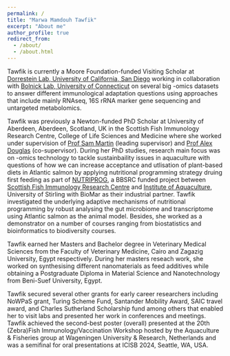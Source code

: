 ```yaml
---
permalink: /
title: "Marwa Mamdouh Tawfik"
excerpt: "About me"
author_profile: true
redirect_from: 
  - /about/
  - /about.html
---
```


Tawfik is currently a Moore Foundation-funded Visiting Scholar at [Dorrestein Lab, University of California, San Diego](https://dorresteinlab.ucsd.edu/) working in collaboration with [Bolnick Lab, University of Connecticut](https://today.uconn.edu/experts/expert-profile/daniel.bolnickphd/daniel-bolnick-phd/) on several big -omics datasets to answer different immunological adaptation questions using approaches that include mainly RNAseq, 16S rRNA marker gene sequencing and untargeted metabolomics.  

Tawfik was previously a Newton-funded PhD Scholar at University of Aberdeen, Aberdeen, Scotland, UK in the Scottish Fish Immunology Research Centre, College of Life Sciences and Medicine where she worked under supervision of [Prof Sam Martin](https://www.abdn.ac.uk/people/sam.martin/) (leading supervisor) and [Prof Alex Douglas](https://www.abdn.ac.uk/people/a.douglas/) (co-supervisor). During her PhD studies, research main focus was on -omics technology to tackle sustainbaility issues in aquaculture with questions of how we can increase acceptance and utlisation of plant-based diets in Atlantic salmon by applying nutritional programming strategy druing first feeding as part of [NUTRIPROG](https://gtr.ukri.org/projects?ref=BB%2FR018812%2F1), a BBSRC funded project between [Scottish Fish Immunology Research Centre](https://www.abdn.ac.uk/sbs/research/sfirc.php) and [Institute of Aquaculture](https://www.stir.ac.uk/about/faculties/natural-sciences/aquaculture/), University of Stirling with BioMar as their industrial partner. Tawfik investigated the underlying adaptive mechanisms of nutritional programming by robust analysing the gut microbiome and transcriptome using Atlantic salmon as the animal model. Besides, she worked as a demonstrator on a number of courses ranging from biostatistics and bioinformatics to biodiversity courses.

Tawfik earned her Masters and Bachelor degree in Veterinary Medical Sciences from the Faculty of Veterinary Medicine, Cairo and Zagazig University, Egypt respectively. During her masters reseach work, she worked on synthesising different nanomaterials as feed additives while obtaining a Postgraduate Diploma in Material Science and Nanotechnology from Beni-Suef University, Egypt.

Tawfik secured several other grants for early career researchers including NoWPaS grant, Turing Scheme Fund, Santander Mobility Award, SAIC travel award, and Charles Sutherland Scholarship fund among others that enabled her to visit labs and presented her work in conferences and meetings. Tawfik achieved the second-best poster (overall) presented at the 20th (Zebra)Fish Immunology/Vaccination Workshop hosted by the Aquaculture & Fisheries group at Wageningen University & Research, Netherlands and was a semifinal for oral presentations at ICISB 2024, Seattle, WA, USA.

